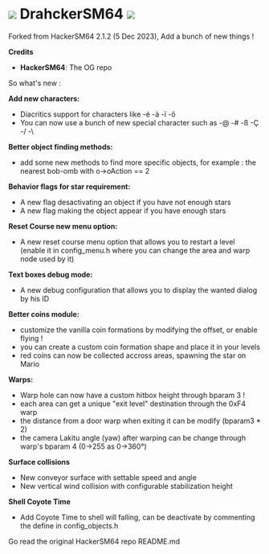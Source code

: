 # ![](https://media.discordapp.net/attachments/731330616158716004/785283273759653918/party_sonic.gif?ex=6662ebca&is=66619a4a&hm=2e481bff7c1862c36cb1aef0fd5a6e03102a96eed8a8e8edcbd39cdf8c350380&) DrahckerSM64 ![](https://media.discordapp.net/attachments/731330616158716004/785283273759653918/party_sonic.gif?ex=6662ebca&is=66619a4a&hm=2e481bff7c1862c36cb1aef0fd5a6e03102a96eed8a8e8edcbd39cdf8c350380&)

Forked from HackerSM64 2.1.2 (5 Dec 2023), Add a bunch of new things !

**Credits**
- **HackerSM64**: The OG repo

So what's new :

**Add new characters:**
- Diacritics support for characters like -é -à -ï -ô
- You can now use a bunch of new special character such as -@ -# -ß -Ç -/ -\

**Better object finding methods:**
- add some new methods to find more specific objects, for example : the nearest bob-omb with o->oAction == 2

**Behavior flags for star requirement:**
- A new flag desactivating an object if you have not enough stars
- A new flag making the object appear if you have enough stars

**Reset Course new menu option:**
- A new reset course menu option that allows you to restart a level (enable it in config_menu.h where you can change the area and warp node used by it)

**Text boxes debug mode:**
- A new debug configuration that allows you to display the wanted dialog by his ID

**Better coins module:**
- customize the vanilla coin formations by modifying the offset, or enable flying !
- you can create a custom coin formation shape and place it in your levels
- red coins can now be collected accross areas, spawning the star on Mario

**Warps:**
- Warp hole can now have a custom hitbox height through bparam 3 !
- each area can get a unique "exit level" destination through the 0xF4 warp
- the distance from a door warp when exiting it can be modify (bparam3 * 2)
- the camera Lakitu angle (yaw) after warping can be change through warp's bparam 4 (0->255 as 0->360°)

**Surface collisions**
- New conveyor surface with settable speed and angle
- New vertical wind collision with configurable stabilization height

**Shell Coyote Time**
- Add Coyote Time to shell will falling, can be deactivate by commenting the define in config_objects.h


Go read the original HackerSM64 repo README.md
